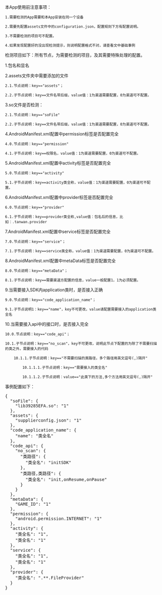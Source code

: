 本App使用前注意事项：

    1.需要检测的App需要和本App安装在同一个设备
    
    2.需要先配置assets文件中的configuration.json，配置规则下方有配置说明。
    
    3.不需要检测的项目可不配置。
    
    4.如果发现配置好的没出现检测提示，则说明配置格式不对，请查看文中基础事例


检测项目如下：所有节点，为需要检测的项目，及其需要特殊处理的配置。

1.包名和显名

2.assets文件夹中需要添加的文件
    
    2.1.节点说明：key=="assets"；

    2.2.子节点说明：key==文件名带后缀，value值：1为渠道需要配置，0为渠道可不配置。
    
3.so文件是否检测：
    
    2.1.节点说明：key=="soFile"
    
    2.2.子节点说明：key==文件名带后缀，value值：1为渠道需要配置，0为渠道可不配置。
    
4.AndroidManifest.xml配置中permission标签是否配置完全

    4.0.节点说明：key=="permission"
    
    4.1.子节点说明：key==权限名，value值：1为渠道需要配置，0为渠道可不配置。

5.AndroidManifest.xml配置中activity标签是否配置完全

    5.0.节点说明：key=="activity"
    
    5.1.子节点说明：key==activity类全称，value值：1为渠道需要配置，0为渠道可不配置。
    
6.AndroidManifest.xml配置中provider标签是否配置完全

    6.0.节点说明：key=="provider"
    
    6.1.子节点说明：key==provider类全称,value值：包名后的信息，比如：.tanwan.provider

7.AndroidManifest.xml配置中service标签是否配置完全

    7.0.节点说明：key=="service"；
    
    7.1.子节点说明：key==service类全称，value值：1为渠道需要配置，0为渠道可不配置。

8.AndroidManifest.xml配置中metaData标签是否配置完全

    8.0.节点说明：key=="metaData"；
    
    8.1.子节点说明：key==需要渠道方配置的信息，value一般配置1，1为必须配置。
    
9.当需要接入SDK内application类时，是否接入正确

    9.0.节点说明：key=="code_application_name"；
    
    9.1.子节点说明1：key=="name"，key不可更改，value请配置需要接入的application类全名
            
10.当需要接入api中的接口时，是否接入完全

    10.0.节点说明：key=="code_api"；
    
    10.1.子节点说明：key=="no_scan"，key不可更改，说明此节点下配置的为除了不需要扫描的类之外，需要接入的代码
    
        10.1.1.子节点说明：key=="不需要扫描的类路径，多个路径用英文逗号(,)隔开"
        
            10.1.1.1.子节点说明：key=="需要接入的类全名"
            
            10.1.1.2.子节点说明：value=="此类下的方法,多个方法用英文逗号(,)隔开"
    

事例配置如下：

<pre>
{
  "soFile": {
    "lib39285EFA.so": "1"
  },
  "assets": {
    "supplierconfig.json": "1"
  },
  "code_application_name": {
    "name": "类全名"
  },
  "code_api": {
    "no_scan": {
      "类路径": {
        "类全名": "initSDK"
      },
      "类路径,类路径": {
        "类全名": "init,onResume,onPause"
      }
    }
  },
  "metaData": {
    "GAME_ID": "1"
  },
  "permission": {
    "android.permission.INTERNET": "1"
  },
  "activity": {
    "类全名": "1",
    "类全名": "1"
  },
  "service": {
    "类全名": "1",
    "类全名": "1"
  },
  "provider": {
    "类全名": ".**.FileProvider"
  }
}
</pre>